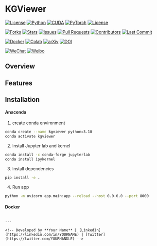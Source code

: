# KGViewer

[![License](https://img.shields.io/badge/license-MIT-blue.svg)](LICENSE)
[![Python](https://img.shields.io/badge/Python-3.10%2B-blue.svg)](https://www.python.org/)
[![CUDA](https://img.shields.io/badge/CUDA-12.4-green)](https://developer.nvidia.com/cuda-downloads)
[![PyTorch](https://img.shields.io/badge/PyTorch-2.5.0-red)](https://pytorch.org/get-started/locally/)
[![License](https://img.shields.io/badge/license-MIT-blue.svg)](LICENSE)

[![Forks](https://img.shields.io/github/forks/MouYongli/Dugle?style=social)](https://github.com/MouYongli/Dugle/network/members)
[![Stars](https://img.shields.io/github/stars/MouYongli/Dugle?style=social)](https://github.com/MouYongli/Dugle/stargazers)
[![Issues](https://img.shields.io/github/issues/MouYongli/Dugle)](https://github.com/MouYongli/Dugle/issues)
[![Pull Requests](https://img.shields.io/github/issues-pr/MouYongli/Dugle)](https://github.com/MouYongli/Dugle/pulls)
[![Contributors](https://img.shields.io/github/contributors/MouYongli/Dugle)](https://github.com/MouYongli/Dugle/graphs/contributors)
[![Last Commit](https://img.shields.io/github/last-commit/MouYongli/Dugle)](https://github.com/MouYongli/Dugle/commits/main)
<!-- [![Build Status](https://img.shields.io/github/actions/workflow/status/MouYongli/Dugle/ci.yml)](https://github.com/MouYongli/Dugle/actions)
[![Code Quality](https://img.shields.io/lgtm/grade/python/g/MouYongli/Dugle.svg?logo=lgtm&logoWidth=18)](https://lgtm.com/projects/g/MouYongli/Dugle/context:python) -->

[![Docker](https://img.shields.io/badge/Docker-Supported-blue)](https://hub.docker.com/r/YOUR_DOCKER_IMAGE)
[![Colab](https://img.shields.io/badge/Open%20in-Colab-yellow)](https://colab.research.google.com/github/YOUR_GITHUB_USERNAME/YOUR_REPO_NAME/blob/main/notebooks/demo.ipynb)
[![arXiv](https://img.shields.io/badge/arXiv-XXXX.XXXXX-b31b1b.svg)](https://arxiv.org/abs/XXXX.XXXXX)
[![DOI](https://zenodo.org/badge/DOI/10.5281/zenodo.xxxxxx.svg)](https://doi.org/10.5281/zenodo.xxxxxx)


[![WeChat](https://img.shields.io/badge/WeChat-公众号名称-green)](https://your-wechat-link.com)
[![Weibo](https://img.shields.io/badge/Weibo-关注-red)](https://weibo.com/YOUR_WEIBO_LINK)
<!-- [![Discord](https://img.shields.io/discord/YOUR_DISCORD_SERVER_ID?label=Discord&logo=discord&color=5865F2)](https://discord.gg/YOUR_INVITE_LINK) -->
<!-- [![Twitter](https://img.shields.io/twitter/follow/YOUR_TWITTER_HANDLE?style=social)](https://twitter.com/YOUR_TWITTER_HANDLE) -->


## Overview

## Features

## Installation

#### Anaconda
1. create conda environment
```bash
conda create --name kgviewer python=3.10
conda activate kgviewer
```

2. Install Jupyter lab and kernel
```bash
conda install -c conda-forge jupyterlab
conda install ipykernel
```

3. Install dependencies
```bash
pip install -e .
```

4. Run app
```bash
python -m uvicorn app.main:app --reload --host 0.0.0.0 --port 8000
```
#### Docker


```

---

<!-- Developed by **Your Name** | [LinkedIn](https://linkedin.com/in/YOURNAME) | [Twitter](https://twitter.com/YOURHANDLE) -->